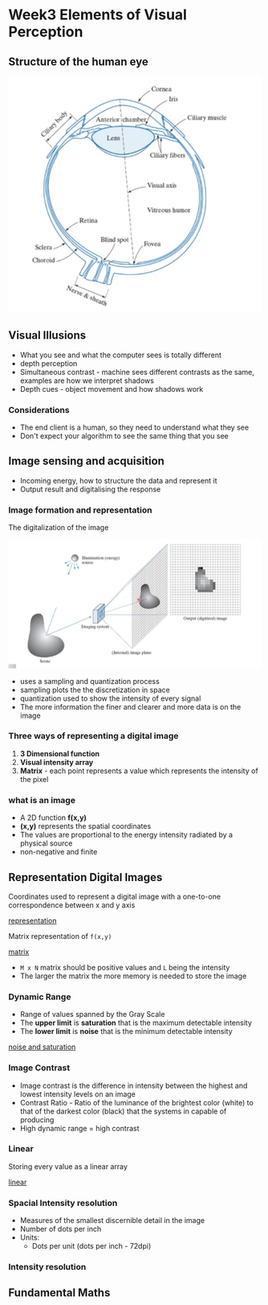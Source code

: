 # Week3 Elements of Visual Perception

## Structure of the human eye

![human eye](images/human-eye.png)

## Visual Illusions

- What you see and what the computer sees is totally different
- depth perception
- Simultaneous contrast - machine sees different contrasts as the same, examples are how we interpret shadows
- Depth cues - object movement and how shadows work

### Considerations

- The end client is a human, so they need to understand what they see
- Don't expect your algorithm to see the same thing that you see

## Image sensing and acquisition

- Incoming energy, how to structure the data and represent it
- Output result and digitalising the response

### Image formation and representation

The digitalization of the image

![digitalization](images/digitalization.png)

- uses a sampling and quantization process
- sampling plots the  the discretization in space
- quantization used to show the intensity of every signal
- The more information the finer and clearer and more data is on the image

### Three ways of representing a digital image

1. **3 Dimensional function**
2. **Visual intensity array**
3. **Matrix** - each point represents a value which represents the intensity of the pixel

### what is an image

- A 2D function **f(x,y)**
- **(x,y)** represents the spatial coordinates
- The values are proportional to the energy intensity radiated by a physical source
- non-negative and finite

## Representation Digital Images

Coordinates used to represent a digital image with a one-to-one correspondence between x and y axis

[representation](images/representation.png)

Matrix representation of `f(x,y)`

[matrix](images/matrix.png)

- `M x N` matrix should be positive values and `L` being the intensity
- The larger the matrix the more memory is needed to store the image

### Dynamic Range

- Range of values spanned by the Gray Scale
- The **upper limit** is **saturation** that is the maximum detectable intensity
- The **lower limit** is **noise** that is the minimum detectable intensity

[noise and saturation](images/noise-saturation.png)

### Image Contrast

- Image contrast is the difference in intensity between the highest and lowest intensity levels on an image
- Contrast Ratio - Ratio of the luminance of the brightest color (white) to that of the darkest color (black) that the systems in capable of producing
- High dynamic range = high contrast

### Linear

Storing every value as a linear array

[linear](images/linear.png)

### Spacial Intensity resolution

- Measures of the smallest discernible detail in the image
- Number of dots per inch
- Units:
  - Dots per unit (dots per inch - 72dpi)

### Intensity resolution


## Fundamental Maths